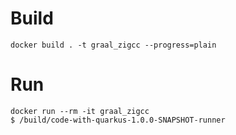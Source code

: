 # Build

```
docker build . -t graal_zigcc --progress=plain
```

# Run

```
docker run --rm -it graal_zigcc
$ /build/code-with-quarkus-1.0.0-SNAPSHOT-runner
```
